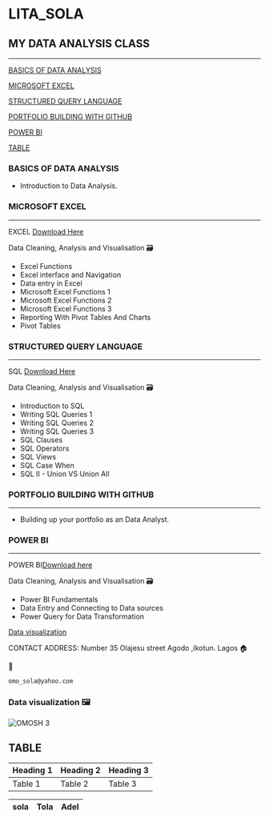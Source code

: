 # LITA_SOLA

## MY DATA ANALYSIS CLASS 
---

[BASICS OF DATA ANALYSIS](#basics-of-data-analysis)

[MICROSOFT EXCEL](#microsoft-excel)

[STRUCTURED QUERY LANGUAGE](#structured-query-language)

[PORTFOLIO BUILDING WITH GITHUB](#portfolio-building-with-github)

[POWER BI](#power-bi)

[TABLE](#table)


### BASICS OF DATA ANALYSIS
- Introduction to Data Analysis.

### MICROSOFT EXCEL
---
EXCEL [Download Here](https://www.microsoft.com)
 
Data Cleaning, Analysis and Visualisation 🗃️
- Excel Functions
- Excel interface and Navigation
- Data entry in Excel
- Microsoft Excel Functions 1
- Microsoft Excel Functions 2
- Microsoft Excel Functions 3
- Reporting With Pivot Tables And Charts
- Pivot Tables

### STRUCTURED QUERY LANGUAGE
---
SQL [Download Here](https://www.microsoft.com/en-us/sql-server/sql-server-downloads)
 
Data Cleaning, Analysis and Visualisation 🗃️
- Introduction to SQL
- Writing SQL Queries 1
- Writing SQL Queries 2
- Writing SQL Queries 3
- SQL Clauses
- SQL Operators
- SQL Views
- SQL Case When
- SQL II - Union VS Union All

### PORTFOLIO BUILDING WITH GITHUB
---
- Building up your portfolio as an Data Analyst.

### POWER BI
---
POWER BI[Download here](https://www.microsoft.com/en-us/download/details.aspx?id=58494)

Data Cleaning, Analysis and Visualisation 🗃️
- Power BI Fundamentals
- Data Entry and Connecting to Data sources
- Power Query for Data Transformation


[Data visualization](#data-visualization)

CONTACT ADDRESS:
Number 35 Olajesu street Agodo ,Ikotun. Lagos 🏠

📧
``` Email 
omo_sola@yahoo.com
```


### Data visualization 🖼️
![OMOSH 3](https://github.com/user-attachments/assets/a8f1f662-ada4-4908-b9a6-37a0be7377ed)

TABLE
---

|Heading 1|Heading 2|Heading 3|
|---------|---------|---------|
|Table 1|Table 2|Table 3|

|sola|Tola|Adel|
|------|------|------



